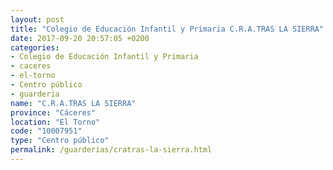 ```yaml
---
layout: post
title: "Colegio de Educación Infantil y Primaria C.R.A.TRAS LA SIERRA"
date: 2017-09-20 20:57:05 +0200
categories:
- Colegio de Educación Infantil y Primaria
- caceres
- el-torno
- Centro público
- guarderia
name: "C.R.A.TRAS LA SIERRA"
province: "Cáceres"
location: "El Torno"
code: "10007951"
type: "Centro público"
permalink: /guarderias/cratras-la-sierra.html
---
```

